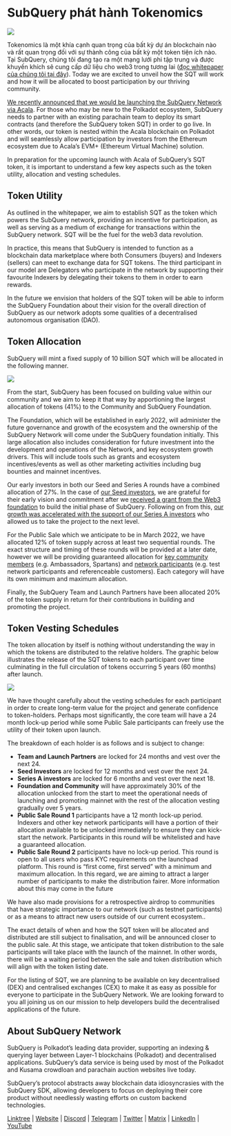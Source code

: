 # SubQuery phát hành Tokenomics

![](https://miro.medium.com/max/1400/1*e42FM0TsNgOM3VacoctOzQ.png)

Tokenomics là một khía cạnh quan trọng của bất kỳ dự án blockchain nào và rất quan trọng đối với sự thành công của bất kỳ một token tiện ích nào. Tại SubQuery, chúng tôi đang tạo ra một mạng lưới phi tập trung và được khuyến khích sẽ cung cấp dữ liệu cho web3 trong tương lai ([đọc whitepaper của chúng tôi tại đây](https://static.subquery.network/whitepaper.pdf)). Today we are excited to unveil how the SQT will work and how it will be allocated to boost participation by our thriving community.

[We recently announced that we would be launching the SubQuery Network via Acala](https://subquery.medium.com/the-subquery-network-to-launch-on-acala-decentralising-polkadots-leading-data-indexing-service-8203d686128e). For those who may be new to the Polkadot ecosystem, SubQuery needs to partner with an existing parachain team to deploy its smart contracts (and therefore the SubQuery token SQT) in order to go live. In other words, our token is nested within the Acala blockchain on Polkadot and will seamlessly allow participation by investors from the Ethereum ecosystem due to Acala’s EVM+ (Ethereum Virtual Machine) solution.

In preparation for the upcoming launch with Acala of SubQuery’s SQT token, it is important to understand a few key aspects such as the token utility, allocation and vesting schedules.

## Token Utility

As outlined in the whitepaper, we aim to establish SQT as the token which powers the SubQuery network, providing an incentive for participation, as well as serving as a medium of exchange for transactions within the SubQuery network. SQT will be the fuel for the web3 data revolution.

In practice, this means that SubQuery is intended to function as a blockchain data marketplace where both Consumers (buyers) and Indexers (sellers) can meet to exchange data for SQT tokens. The third participant in our model are Delegators who participate in the network by supporting their favourite Indexers by delegating their tokens to them in order to earn rewards.

In the future we envision that holders of the SQT token will be able to inform the SubQuery Foundation about their vision for the overall direction of SubQuery as our network adopts some qualities of a decentralised autonomous organisation (DAO).

## Token Allocation

SubQuery will mint a fixed supply of 10 billion SQT which will be allocated in the following manner.

![](https://miro.medium.com/max/1400/0*eG2TM3J0NZDaT14m)

From the start, SubQuery has been focused on building value within our community and we aim to keep it that way by apportioning the largest allocation of tokens (41%) to the Community and SubQuery Foundation.

The Foundation, which will be established in early 2022, will administer the future governance and growth of the ecosystem and the ownership of the SubQuery Network will come under the SubQuery foundation initially. This large allocation also includes consideration for future investment into the development and operations of the Network, and key ecosystem growth drivers. This will include tools such as grants and ecosystem incentives/events as well as other marketing activities including bug bounties and mainnet incentives.

Our early investors in both our Seed and Series A rounds have a combined allocation of 27%. In the case of [our Seed investors](https://subquery.medium.com/subquery-raises-1-8m-seed-round-for-future-expansion-3348c1f2a931), we are grateful for their early vision and commitment after we [received a grant from the Web3 foundation](https://subquery.medium.com/subquery-delivers-its-open-source-sdk-following-a-web3-foundation-grant-20da26ae87f) to build the initial phase of SubQuery. Following on from this, [our growth was accelerated with the support of our Series A investors](https://subquery.medium.com/series-a-1abed6c1c2af) who allowed us to take the project to the next level.

For the Public Sale which we anticipate to be in March 2022, we have allocated 12% of token supply across at least two sequential rounds. The exact structure and timing of these rounds will be provided at a later date, however we will be providing guaranteed allocation for [key community members](https://subquery.medium.com/introducing-the-subquery-ambassador-program-aa82613ab804) (e.g. Ambassadors, Spartans) and [network participants](https://subquery.medium.com/subquery-extends-invitation-to-indexing-community-348fb2f589e1) (e.g. test network participants and referenceable customers). Each category will have its own minimum and maximum allocation.

Finally, the SubQuery Team and Launch Partners have been allocated 20% of the token supply in return for their contributions in building and promoting the project.

## Token Vesting Schedules

The token allocation by itself is nothing without understanding the way in which the tokens are distributed to the relative holders. The graphic below illustrates the release of the SQT tokens to each participant over time culminating in the full circulation of tokens occurring 5 years (60 months) after launch.

![](https://miro.medium.com/max/1400/0*mfIBkH4SjFZgGuIq)

We have thought carefully about the vesting schedules for each participant in order to create long-term value for the project and generate confidence to token-holders. Perhaps most significantly, the core team will have a 24 month lock-up period while some Public Sale participants can freely use the utility of their token upon launch.

The breakdown of each holder is as follows and is subject to change:

-  **Team and Launch Partners** are locked for 24 months and vest over the next 24.
-  **Seed Investors** are locked for 12 months and vest over the next 24.
-  **Series A investors** are locked for 6 months and vest over the next 18.
-  **Foundation and Community** will have approximately 30% of the allocation unlocked from the start to meet the operational needs of launching and promoting mainnet with the rest of the allocation vesting gradually over 5 years.
-  **Public Sale Round 1** participants have a 12 month lock-up period. Indexers and other key network participants will have a portion of their allocation available to be unlocked immediately to ensure they can kick-start the network. Participants in this round will be whitelisted and have a guaranteed allocation.
-  **Public Sale Round 2** participants have no lock-up period. This round is open to all users who pass KYC requirements on the launchpad platform. This round is “first come, first served” with a minimum and maximum allocation. In this regard, we are aiming to attract a larger number of participants to make the distribution fairer. More information about this may come in the future

We have also made provisions for a retrospective airdrop to communities that have strategic importance to our network (such as testnet participants) or as a means to attract new users outside of our current ecosystem..

The exact details of when and how the SQT token will be allocated and distributed are still subject to finalisation, and will be announced closer to the public sale. At this stage, we anticipate that token distribution to the sale participants will take place with the launch of the mainnet. In other words, there will be a waiting period between the sale and token distribution which will align with the token listing date.

For the listing of SQT, we are planning to be available on key decentralised (DEX) and centralised exchanges (CEX) to make it as easy as possible for everyone to participate in the SubQuery Network. We are looking forward to you all joining us on our mission to help developers build the decentralised applications of the future.

## About SubQuery Network

SubQuery is Polkadot’s leading data provider, supporting an indexing & querying layer between Layer-1 blockchains (Polkadot) and decentralised applications. SubQuery’s data service is being used by most of the Polkadot and Kusama crowdloan and parachain auction websites live today.

SubQuery’s protocol abstracts away blockchain data idiosyncrasies with the SubQuery SDK, allowing developers to focus on deploying their core product without needlessly wasting efforts on custom backend technologies.

​​​​[Linktree](https://linktr.ee/subquerynetwork) | [Website](https://subquery.network/) | [Discord](https://discord.com/invite/78zg8aBSMG) | [Telegram](https://t.me/subquerynetwork) | [Twitter](https://twitter.com/subquerynetwork) | [Matrix](https://matrix.to/#/#subquery:matrix.org) | [LinkedIn](https://www.linkedin.com/company/subquery) | [YouTube](https://www.youtube.com/channel/UCi1a6NUUjegcLHDFLr7CqLw)

